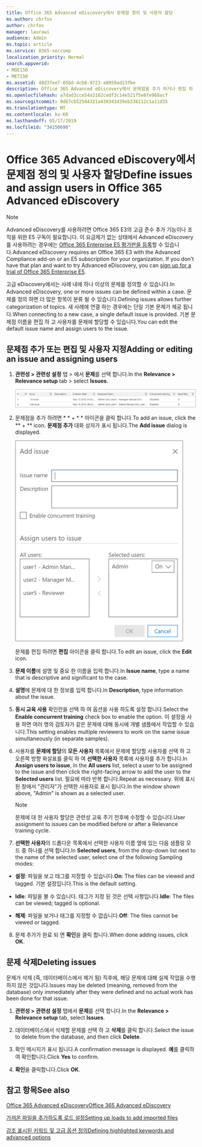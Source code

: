 ```yaml
---
title: Office 365 Advanced eDiscovery에서 문제점 정의 및 사용자 할당
ms.author: chrfox
author: chrfox
manager: laurawi
audience: Admin
ms.topic: article
ms.service: O365-seccomp
localization_priority: Normal
search.appverid:
- MOE150
- MET150
ms.assetid: 48d37ee7-05bd-4cb8-9723-a8959ad23fbe
description: Office 365 Advanced eDiscovery에서 문제점을 추가 하거나 편집 하 여 사용자 할당을 포함 하거나 eDiscovery 사례에 대 한 문제를 삭제 하는 방법에 대해 알아봅니다.
ms.openlocfilehash: a7dad3cce54a3162cedf3c14e521f5e8fe966acf
ms.sourcegitcommit: 9d67cb52544321a430343d39eb336112c1a11d35
ms.translationtype: MT
ms.contentlocale: ko-KR
ms.lasthandoff: 05/17/2019
ms.locfileid: "34150690"
---
```

# <a name="define-issues-and-assign-users-in-office-365-advanced-ediscovery"></a><span data-ttu-id="13d18-103">Office 365 Advanced eDiscovery에서 문제점 정의 및 사용자 할당</span><span class="sxs-lookup"><span data-stu-id="13d18-103">Define issues and assign users in Office 365 Advanced eDiscovery</span></span>

> [!NOTE]
> <span data-ttu-id="13d18-p101">Advanced eDiscovery를 사용하려면 Office 365 E3의 고급 준수 추가 기능이나 조직을 위한 E5 구독이 필요합니다. 이 요금제가 없는 상태에서 Advanced eDiscovery를 사용하려는 경우에는 [Office 365 Enterprise E5 평가판을 등록](https://go.microsoft.com/fwlink/p/?LinkID=698279)할 수 있습니다.</span><span class="sxs-lookup"><span data-stu-id="13d18-p101">Advanced eDiscovery requires an Office 365 E3 with the Advanced Compliance add-on or an E5 subscription for your organization. If you don't have that plan and want to try Advanced eDiscovery, you can [sign up for a trial of Office 365 Enterprise E5](https://go.microsoft.com/fwlink/p/?LinkID=698279).</span></span> 
  
<span data-ttu-id="13d18-106">고급 eDiscovery에서는 사례 내에 하나 이상의 문제를 정의할 수 있습니다.</span><span class="sxs-lookup"><span data-stu-id="13d18-106">In Advanced eDiscovery, one or more issues can be defined within a case.</span></span> <span data-ttu-id="13d18-107">문제를 정의 하면 더 많은 항목이 분류 될 수 있습니다.</span><span class="sxs-lookup"><span data-stu-id="13d18-107">Defining issues allows further categorization of topics.</span></span> <span data-ttu-id="13d18-108">새 사례에 연결 하는 경우에는 단일 기본 문제가 제공 됩니다.</span><span class="sxs-lookup"><span data-stu-id="13d18-108">When connecting to a new case, a single default issue is provided.</span></span> <span data-ttu-id="13d18-109">기본 문제점 이름을 편집 하 고 사용자를 문제에 할당할 수 있습니다.</span><span class="sxs-lookup"><span data-stu-id="13d18-109">You can edit the default issue name and assign users to the issue.</span></span> 
  
## <a name="adding-or-editing-an-issue-and-assigning-users"></a><span data-ttu-id="13d18-110">문제점 추가 또는 편집 및 사용자 지정</span><span class="sxs-lookup"><span data-stu-id="13d18-110">Adding or editing an issue and assigning users</span></span>

1. <span data-ttu-id="13d18-111">**관련성 \> 관련성 설정** 탭 \> 에서 **문제**를 선택 합니다.</span><span class="sxs-lookup"><span data-stu-id="13d18-111">In the **Relevance \> Relevance setup** tab \> select **Issues**.</span></span>
    
    ![관련성 설정 문제](media/dfd8f9ef-b167-4ed9-980e-00ae98a97169.png)
  
2. <span data-ttu-id="13d18-113">문제점을 추가 하려면 \* \* + \* \* 아이콘을 클릭 합니다.</span><span class="sxs-lookup"><span data-stu-id="13d18-113">To add an issue, click the \*\* + \*\* icon.</span></span> <span data-ttu-id="13d18-114">**문제점 추가** 대화 상자가 표시 됩니다.</span><span class="sxs-lookup"><span data-stu-id="13d18-114">The **Add issue** dialog is displayed.</span></span> 
    
    ![설치 관련 문제를 추가](media/c8e94982-139a-472a-b85d-282f2d742046.png)
  
    <span data-ttu-id="13d18-116">문제를 편집 하려면 **편집** 아이콘을 클릭 합니다.</span><span class="sxs-lookup"><span data-stu-id="13d18-116">To edit an issue, click the **Edit** icon.</span></span> 
    
3. <span data-ttu-id="13d18-117">**문제 이름**에 설명 및 중요 한 이름을 입력 합니다.</span><span class="sxs-lookup"><span data-stu-id="13d18-117">In **Issue name**, type a name that is descriptive and significant to the case.</span></span> 
    
4. <span data-ttu-id="13d18-118">**설명**에 문제에 대 한 정보를 입력 합니다.</span><span class="sxs-lookup"><span data-stu-id="13d18-118">In **Description**, type information about the issue.</span></span>
    
5. <span data-ttu-id="13d18-119">**동시 교육 사용** 확인란을 선택 하 여 옵션을 사용 하도록 설정 합니다.</span><span class="sxs-lookup"><span data-stu-id="13d18-119">Select the **Enable concurrent training** check box to enable the option.</span></span> <span data-ttu-id="13d18-120">이 설정을 사용 하면 여러 명의 검토자가 같은 문제에 대해 동시에 개별 샘플에서 작업할 수 있습니다.</span><span class="sxs-lookup"><span data-stu-id="13d18-120">This setting enables multiple reviewers to work on the same issue simultaneously (in separate samples).</span></span> 
    
6. <span data-ttu-id="13d18-121">사용자를 **문제에 할당**의 **모든 사용자** 목록에서 문제에 할당할 사용자를 선택 하 고 오른쪽 방향 화살표를 클릭 하 여 **선택한 사용자** 목록에 사용자를 추가 합니다.</span><span class="sxs-lookup"><span data-stu-id="13d18-121">In **Assign users to issue**, in the **All users** list, select a user to be assigned to the issue and then click the right-facing arrow to add the user to the **Selected users** list.</span></span> <span data-ttu-id="13d18-122">필요에 따라 반복 합니다.</span><span class="sxs-lookup"><span data-stu-id="13d18-122">Repeat as necessary.</span></span> <span data-ttu-id="13d18-123">위에 표시 된 창에서 "관리자"가 선택한 사용자로 표시 됩니다.</span><span class="sxs-lookup"><span data-stu-id="13d18-123">In the window shown above, "Admin" is shown as a selected user.</span></span> 
    
    > [!NOTE]
    > <span data-ttu-id="13d18-124">문제에 대 한 사용자 할당은 관련성 교육 주기 전후에 수정할 수 있습니다.</span><span class="sxs-lookup"><span data-stu-id="13d18-124">User assignment to issues can be modified before or after a Relevance training cycle.</span></span> 
  
7. <span data-ttu-id="13d18-125">**선택한 사용자**의 드롭다운 목록에서 선택한 사용자 이름 옆에 있는 다음 샘플링 모드 중 하나를 선택 합니다.</span><span class="sxs-lookup"><span data-stu-id="13d18-125">In **Selected users**, from the drop-down list next to the name of the selected user, select one of the following Sampling modes:</span></span> 
    
  - <span data-ttu-id="13d18-126">**설정**: 파일을 보고 태그를 지정할 수 있습니다.</span><span class="sxs-lookup"><span data-stu-id="13d18-126">**On**: The files can be viewed and tagged.</span></span> <span data-ttu-id="13d18-127">기본 설정입니다.</span><span class="sxs-lookup"><span data-stu-id="13d18-127">This is the default setting.</span></span>
    
  - <span data-ttu-id="13d18-128">**Idle**: 파일을 볼 수 있습니다. 태그가 지정 된 것은 선택 사항입니다.</span><span class="sxs-lookup"><span data-stu-id="13d18-128">**Idle**: The files can be viewed; tagged is optional.</span></span>
    
  - <span data-ttu-id="13d18-129">**해제**: 파일을 보거나 태그를 지정할 수 없습니다.</span><span class="sxs-lookup"><span data-stu-id="13d18-129">**Off**: The files cannot be viewed or tagged.</span></span>
    
8. <span data-ttu-id="13d18-130">문제 추가가 완료 되 면 **확인**을 클릭 합니다.</span><span class="sxs-lookup"><span data-stu-id="13d18-130">When done adding issues, click **OK**.</span></span>
    
## <a name="deleting-issues"></a><span data-ttu-id="13d18-131">문제 삭제</span><span class="sxs-lookup"><span data-stu-id="13d18-131">Deleting issues</span></span>

<span data-ttu-id="13d18-132">문제가 삭제 (즉, 데이터베이스에서 제거 됨) 직후에, 해당 문제에 대해 실제 작업을 수행 하지 않은 것입니다.</span><span class="sxs-lookup"><span data-stu-id="13d18-132">Issues may be deleted (meaning, removed from the database) only immediately after they were defined and no actual work has been done for that issue.</span></span> 
  
1. <span data-ttu-id="13d18-133">**관련성 \> 관련성 설정** 탭에서 **문제**를 선택 합니다.</span><span class="sxs-lookup"><span data-stu-id="13d18-133">In the **Relevance \> Relevance setup** tab, select **Issues**.</span></span>
    
2. <span data-ttu-id="13d18-134">데이터베이스에서 삭제할 문제를 선택 하 고 **삭제**를 클릭 합니다.</span><span class="sxs-lookup"><span data-stu-id="13d18-134">Select the issue to delete from the database, and then click **Delete**.</span></span>
    
3. <span data-ttu-id="13d18-135">확인 메시지가 표시 됩니다.</span><span class="sxs-lookup"><span data-stu-id="13d18-135">A confirmation message is displayed.</span></span> <span data-ttu-id="13d18-136">**예**를 클릭하여 확인합니다.</span><span class="sxs-lookup"><span data-stu-id="13d18-136">Click **Yes** to confirm.</span></span> 
    
4. <span data-ttu-id="13d18-137">**확인**을 클릭합니다.</span><span class="sxs-lookup"><span data-stu-id="13d18-137">Click **OK**.</span></span>
    
## <a name="see-also"></a><span data-ttu-id="13d18-138">참고 항목</span><span class="sxs-lookup"><span data-stu-id="13d18-138">See also</span></span>

[<span data-ttu-id="13d18-139">Office 365 Advanced eDiscovery</span><span class="sxs-lookup"><span data-stu-id="13d18-139">Office 365 Advanced eDiscovery</span></span>](office-365-advanced-ediscovery.md)
  
[<span data-ttu-id="13d18-140">가져온 파일을 추가하도록 로드 설정</span><span class="sxs-lookup"><span data-stu-id="13d18-140">Setting up loads to add imported files</span></span>](set-up-loads-to-add-imported-files.md)
  
[<span data-ttu-id="13d18-141">강조 표시된 키워드 및 고급 옵션 정의</span><span class="sxs-lookup"><span data-stu-id="13d18-141">Defining highlighted keywords and advanced options</span></span>](define-highlighted-keywords-and-advanced-options.md)

